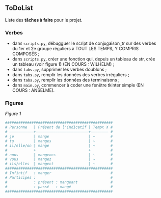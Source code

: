 ## ToDoList

Liste des **tâches à faire** pour le projet.

### Verbes

- dans `scripts.py`, débugguer le script de conjugaison_tr sur des verbes du 1er et 2e groupe réguliers à TOUT LES TEMPS, Y COMPRIS COMPOSÉS ;
- dans `scripts.py`, créer une fonction qui, depuis un tableau de str, crée un tableau (voir figure 1) (EN COURS : WILHELM) ;
- dans `tabs.py`, supprimer les verbes doublons ;
- dans `tabs.py`, remplir les données des verbes irréguliers ;
- dans `tabs.py`, remplir les données des terminaisons ;
- dans `main.py`, commencer à coder une fenêtre tkinter simple (EN COURS : ANSELME).

### Figures
*Figure 1*
```python
#################################################
# Personne   | Présent de l'indicatif | Tempx X #
# ———————————+————————————————————————+———————— #
# je         | mange                  | ~       #
# tu         | manges                 | ~       #
# il/elle/on | mange                  | ~       #
#            +                        +         #
# nous       | mangeons               | ~       #
# vous       | mangez                 | ~       #
# ils/elles  | mangent                | ~       #
#################################################
# Infintif   : manger                           #
# Participes :                                  #
#            : présent : mangeant               #
#            : passé   : mangé                  #
#################################################
```
